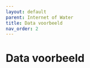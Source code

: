 ```yaml
---
layout: default
parent: Internet of Water
title: Data voorbeeld
nav_order: 2
---
```


# Data voorbeeld
